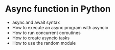 # Async function in Python

 - async and await syntax
 - How to execute an async program with asyncio
 - How to run concurrent coroutines
 - How to create asyncio tasks
 - How to use the random module

